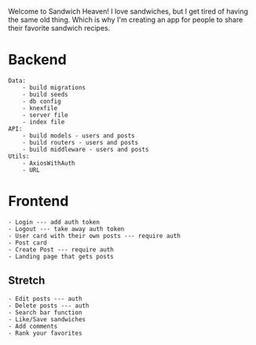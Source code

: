 Welcome to Sandwich Heaven! I love sandwiches, but I get tired of having the same old thing. Which is why I'm creating an app for people to share their favorite sandwich recipes.

# Backend

    Data:
        - build migrations
        - build seeds
        - db config
        - knexfile
        - server file
        - index file
    API:
        - build models - users and posts
        - build routers - users and posts
        - build middleware - users and posts
    Utils:
        - AxiosWithAuth
        - URL

# Frontend

    - Login --- add auth token
    - Logout --- take away auth token
    - User card with their own posts --- require auth
    - Post card
    - Create Post --- require auth
    - Landing page that gets posts

## Stretch

    - Edit posts --- auth
    - Delete posts --- auth
    - Search bar function
    - Like/Save sandwiches
    - Add comments
    - Rank your favorites
  